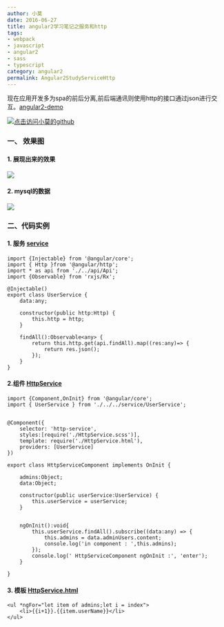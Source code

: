 ```yaml
---
author: 小莫
date: 2016-06-27
title: angular2学习笔记之服务和http
tags:
- webpack
- javascript
- angular2
- sass
- typescript
category: angular2
permalink: Angular2StudyServiceHttp
---
```

现在应用开发多为spa的前后分离,前后端通讯则使用http的接口通过json进行交互。[angular2-demo](https://github.com/syoubaku/angular2-demo)
<!-- more -->
[![点击访问小莫的github](http://xiaomo.info/static/images/angular.png)](https://github.com/syoubaku)

### 一、 效果图

#### 1. 展现出来的效果
![](http://xiaomo.info/static/images/httpService.png)

#### 2. mysql的数据
![](http://xiaomo.info/static/images/mysql.png)

### 二、代码实例

#### 1. 服务 [service](https://github.com/syoubaku/angular2-demo/blob/master/src/ts/service/UserService.ts)

```
import {Injectable} from '@angular/core';
import { Http }from '@angular/http';
import * as api from './../api/Api';
import {Observable} from 'rxjs/Rx';

@Injectable()
export class UserService {
    data:any;

    constructor(public http:Http) {
        this.http = http;
    }

    findAll():Observable<any> {
        return this.http.get(api.findAll).map((res:any)=> {
            return res.json();
        });
    }
}
```

#### 2.组件 [HttpService](https://github.com/syoubaku/angular2-demo/blob/master/src/ts/component/httpService/HttpService.ts)

```
import {Component,OnInit} from '@angular/core';
import { UserService } from './../../service/UserService';


@Component({
    selector: 'http-service',
    styles:[require('./HttpService.scss')],
    template: require('./HttpService.html'),
    providers: [UserService]
})

export class HttpServiceComponent implements OnInit {

    admins:Object;
    data:Object;

    constructor(public userService:UserService) {
        this.userService = userService;
    }


    ngOnInit():void{
        this.userService.findAll().subscribe((data:any) => {
            this.admins = data.adminUsers.content;
            console.log('in component : ',this.admins);
        });
        console.log(' HttpServiceComponent ngOnInit :', 'enter');
    }

}

```

#### 3. 模板 [HttpService.html](https://github.com/syoubaku/angular2-demo/blob/master/src/ts/component/httpService/HttpService.html)

```
<ul *ngFor="let item of admins;let i = index">
    <li>{{i+1}}.{{item.userName}}</li>
</ul>
```
